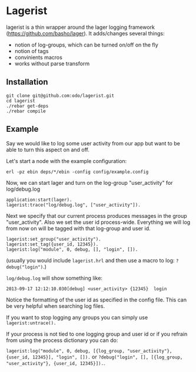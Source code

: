 # Lagerist

lagerist is a thin wrapper around the lager logging framework (<https://github.com/basho/lager>). It adds/changes several things:

* notion of log-groups, which can be turned on/off on the fly
* notion of tags
* convinients macros
* works without parse transform

## Installation

```
git clone git@github.com:odo/lagerist.git
cd lagerist
./rebar get-deps
./rebar compile
```

## Example

Say we would like to log some user activity from our app but want to be able to turn this aspect on and off.

Let's start a node with the example configuration:

`erl -pz ebin deps/*/ebin -config config/example.config`

Now, we can start lager and turn on the log-group "user_activity" for log/debug.log

```
application:start(lager).
lagerist:trace("log/debug.log", ["user_activity"]).
```

Next we specify that our current process produces messages in the group "user_activity". Also we set the user id process-wide. Everything we will log from now on will be tagged with that log-group and user id.

```
lagerist:set_group("user_activity").
lagerist:set_tag({user_id, 12345}).
lagerist:log("module", 0, debug, [], "login", []).
```
(usually you would include `lagerist.hrl` and then use a macro to log: `?debug("login")`.)

`log/debug.log` will show something like:

```
2013-09-17 12:12:10.030[debug] <user_activity> {12345}  login
```
Notice the formatting of the user id as specified in the config file. This can be very helpful when searching log files.

If you want to stop logging any groups you can simply use
```lagerist:untrace().```

If your process is not tied to one logging group and user id or if you refrain from using the process dictionary you can do:

```lagerist:log("module", 0, debug, [{log_group, "user_activity"}, {user_id, 12345}], "login", []).``` or
```?debug("login", [], [{log_group, "user_activity"}, {user_id, 12345}]).```.

